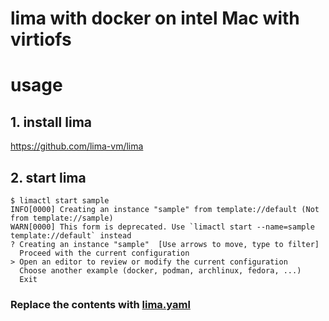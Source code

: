 # lima with docker on intel Mac with virtiofs

# usage

## 1. install lima

https://github.com/lima-vm/lima

## 2. start lima

```
$ limactl start sample
INFO[0000] Creating an instance "sample" from template://default (Not from template://sample)
WARN[0000] This form is deprecated. Use `limactl start --name=sample template://default` instead
? Creating an instance "sample"  [Use arrows to move, type to filter]
  Proceed with the current configuration
> Open an editor to review or modify the current configuration
  Choose another example (docker, podman, archlinux, fedora, ...)
  Exit
```

### Replace the contents with [lima.yaml](https://github.com/mc-ikemiryo/lima_on_intel_Mac/blob/main/lima.yaml)

